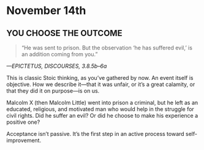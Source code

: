 # November 14th
## YOU CHOOSE THE OUTCOME

> “He was sent to prison. But the observation ‘he has suffered evil,’ is an addition coming from you.”

*—EPICTETUS, DISCOURSES, 3.8.5b–6a*

This is classic Stoic thinking, as you’ve gathered by now. An event itself is objective. How we describe it—that it was unfair, or it’s a great calamity, or that they did it on purpose—is on us.

Malcolm X (then Malcolm Little) went into prison a criminal, but he left as an educated, religious, and motivated man who would help in the struggle for civil rights. Did he suffer an evil? Or did he choose to make his experience a positive one?

Acceptance isn’t passive. It’s the first step in an active process toward self-improvement.

